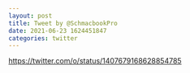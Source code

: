 ```yaml
--- 
layout: post 
title: Tweet by @SchmacbookPro 
date: 2021-06-23 1624451847 
categories: twitter 
--- 
```

https://twitter.com/o/status/1407679168628854785